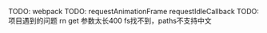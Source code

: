 TODO: webpack
TODO: requestAnimationFrame requestIdleCallback
TODO: 项目遇到的问题 rn get 参数太长400 fs找不到，paths不支持中文